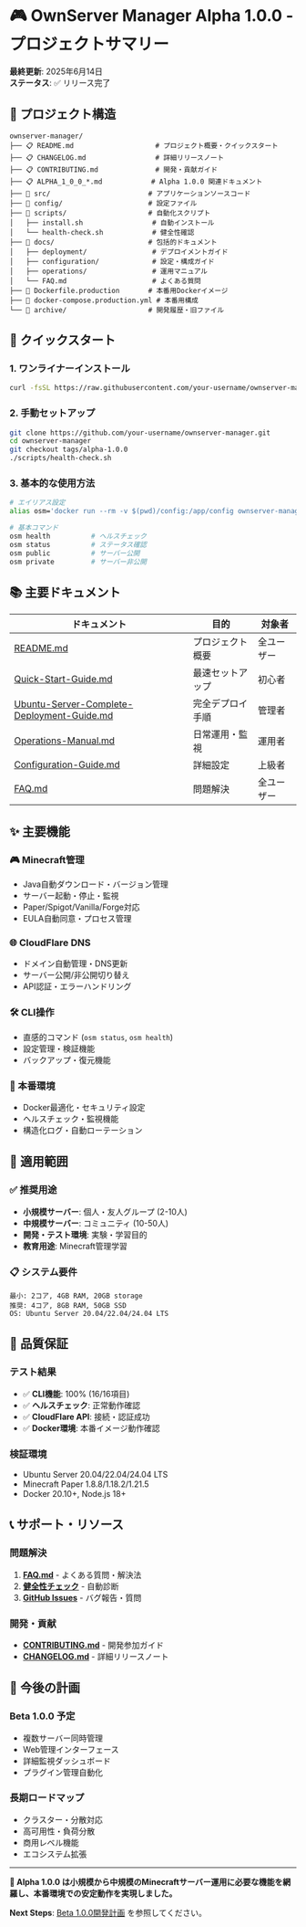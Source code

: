 # 🎮 OwnServer Manager Alpha 1.0.0 - プロジェクトサマリー

**最終更新**: 2025年6月14日  
**ステータス**: ✅ リリース完了

## 📂 プロジェクト構造

```
ownserver-manager/
├── 📋 README.md                    # プロジェクト概要・クイックスタート
├── 📋 CHANGELOG.md                 # 詳細リリースノート
├── 📋 CONTRIBUTING.md              # 開発・貢献ガイド
├── 📋 ALPHA_1_0_0_*.md            # Alpha 1.0.0 関連ドキュメント
├── 📁 src/                        # アプリケーションソースコード
├── 📁 config/                     # 設定ファイル
├── 📁 scripts/                    # 自動化スクリプト
│   ├── install.sh                 # 自動インストール
│   └── health-check.sh            # 健全性確認
├── 📁 docs/                       # 包括的ドキュメント
│   ├── deployment/                # デプロイメントガイド
│   ├── configuration/             # 設定・構成ガイド
│   ├── operations/                # 運用マニュアル
│   └── FAQ.md                     # よくある質問
├── 🐳 Dockerfile.production       # 本番用Dockerイメージ
├── 🐳 docker-compose.production.yml # 本番用構成
└── 📁 archive/                    # 開発履歴・旧ファイル
```

## 🚀 クイックスタート

### 1. ワンライナーインストール
```bash
curl -fsSL https://raw.githubusercontent.com/your-username/ownserver-manager/alpha-1.0.0/scripts/install.sh | bash
```

### 2. 手動セットアップ
```bash
git clone https://github.com/your-username/ownserver-manager.git
cd ownserver-manager
git checkout tags/alpha-1.0.0
./scripts/health-check.sh
```

### 3. 基本的な使用方法
```bash
# エイリアス設定
alias osm='docker run --rm -v $(pwd)/config:/app/config ownserver-manager:alpha-1.0.0-production node src/commands/cli.js'

# 基本コマンド
osm health          # ヘルスチェック
osm status          # ステータス確認  
osm public          # サーバー公開
osm private         # サーバー非公開
```

## 📚 主要ドキュメント

| ドキュメント | 目的 | 対象者 |
|-------------|------|-------|
| [README.md](README.md) | プロジェクト概要 | 全ユーザー |
| [Quick-Start-Guide.md](docs/deployment/Quick-Start-Guide.md) | 最速セットアップ | 初心者 |
| [Ubuntu-Server-Complete-Deployment-Guide.md](docs/deployment/Ubuntu-Server-Complete-Deployment-Guide.md) | 完全デプロイ手順 | 管理者 |
| [Operations-Manual.md](docs/operations/Operations-Manual.md) | 日常運用・監視 | 運用者 |
| [Configuration-Guide.md](docs/configuration/Configuration-Guide.md) | 詳細設定 | 上級者 |
| [FAQ.md](docs/FAQ.md) | 問題解決 | 全ユーザー |

## ✨ 主要機能

### 🎮 Minecraft管理
- Java自動ダウンロード・バージョン管理
- サーバー起動・停止・監視
- Paper/Spigot/Vanilla/Forge対応
- EULA自動同意・プロセス管理

### 🌐 CloudFlare DNS
- ドメイン自動管理・DNS更新
- サーバー公開/非公開切り替え
- API認証・エラーハンドリング

### 🛠️ CLI操作
- 直感的コマンド (`osm status`, `osm health`)
- 設定管理・検証機能
- バックアップ・復元機能

### 🐳 本番環境
- Docker最適化・セキュリティ設定
- ヘルスチェック・監視機能
- 構造化ログ・自動ローテーション

## 🎯 適用範囲

### ✅ 推奨用途
- **小規模サーバー**: 個人・友人グループ (2-10人)
- **中規模サーバー**: コミュニティ (10-50人)
- **開発・テスト環境**: 実験・学習目的
- **教育用途**: Minecraft管理学習

### 📋 システム要件
```
最小: 2コア, 4GB RAM, 20GB storage
推奨: 4コア, 8GB RAM, 50GB SSD
OS: Ubuntu Server 20.04/22.04/24.04 LTS
```

## 🧪 品質保証

### テスト結果
- ✅ **CLI機能**: 100% (16/16項目)
- ✅ **ヘルスチェック**: 正常動作確認
- ✅ **CloudFlare API**: 接続・認証成功
- ✅ **Docker環境**: 本番イメージ動作確認

### 検証環境
- Ubuntu Server 20.04/22.04/24.04 LTS
- Minecraft Paper 1.8.8/1.18.2/1.21.5
- Docker 20.10+, Node.js 18+

## 📞 サポート・リソース

### 問題解決
1. **[FAQ.md](docs/FAQ.md)** - よくある質問・解決法
2. **[健全性チェック](scripts/health-check.sh)** - 自動診断
3. **[GitHub Issues](https://github.com/your-username/ownserver-manager/issues)** - バグ報告・質問

### 開発・貢献
- **[CONTRIBUTING.md](CONTRIBUTING.md)** - 開発参加ガイド
- **[CHANGELOG.md](CHANGELOG.md)** - 詳細リリースノート

## 🔮 今後の計画

### Beta 1.0.0 予定
- 複数サーバー同時管理
- Web管理インターフェース
- 詳細監視ダッシュボード
- プラグイン管理自動化

### 長期ロードマップ
- クラスター・分散対応
- 高可用性・負荷分散
- 商用レベル機能
- エコシステム拡張

---

**🎉 Alpha 1.0.0 は小規模から中規模のMinecraftサーバー運用に必要な機能を網羅し、本番環境での安定動作を実現しました。**

**Next Steps**: [Beta 1.0.0開発計画](ALPHA_1_0_0_RELEASE_PLAN.md#next-steps) を参照してください。
